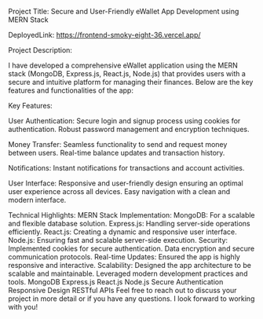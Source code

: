 Project Title: Secure and User-Friendly eWallet App Development using MERN Stack

DeployedLink: https://frontend-smoky-eight-36.vercel.app/

Project Description:

I have developed a comprehensive eWallet application using the MERN stack (MongoDB, Express.js, React.js, Node.js) that provides users with a secure and intuitive platform for managing their finances. Below are the key features and functionalities of the app:

Key Features:

User Authentication:
Secure login and signup process using cookies for authentication.
Robust password management and encryption techniques.

Money Transfer:
Seamless functionality to send and request money between users.
Real-time balance updates and transaction history.

Notifications:
Instant notifications for transactions and account activities.

User Interface:
Responsive and user-friendly design ensuring an optimal user experience across all devices.
Easy navigation with a clean and modern interface.

Technical Highlights:
MERN Stack Implementation:
MongoDB: For a scalable and flexible database solution.
Express.js: Handling server-side operations efficiently.
React.js: Creating a dynamic and responsive user interface.
Node.js: Ensuring fast and scalable server-side execution.
Security:
Implemented cookies for secure authentication.
Data encryption and secure communication protocols.
Real-time Updates:
Ensured the app is highly responsive and interactive.
Scalability:
Designed the app architecture to be scalable and maintainable.
Leveraged modern development practices and tools.
MongoDB
Express.js
React.js
Node.js
Secure Authentication
Responsive Design
RESTful APIs
Feel free to reach out to discuss your project in more detail or if you have any questions. I look forward to working with you!
